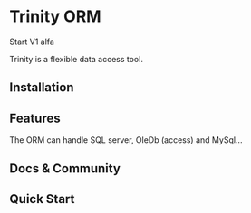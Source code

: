 # Trinity ORM
Start V1 alfa


Trinity is a flexible data access tool.


## Installation

## Features

The ORM can handle SQL server, OleDb (access) and MySql...

## Docs & Community

## Quick Start
